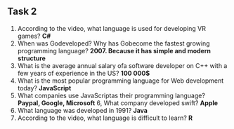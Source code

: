 ## Task 2 ##


1. According to the video, what language is used for developing VR games? **C#**
2. When was Godeveloped? Why has Gobecome the fastest growing programming language? **2007. Because it has simple and modern structure** 
3. What is the average annual salary ofa software developer on C++ with a few years of experience 
in the US? **100 000$**
4. What is the most popular programming language for Web development today? **JavaScript**
5. What companies use JavaScriptas their programming language? **Paypal, Google, Microsoft**
6, What company developed swift? **Apple**
7. What language was developed in 1991? **Java**
8. According to the video, what language is difficult to learn? **R**
